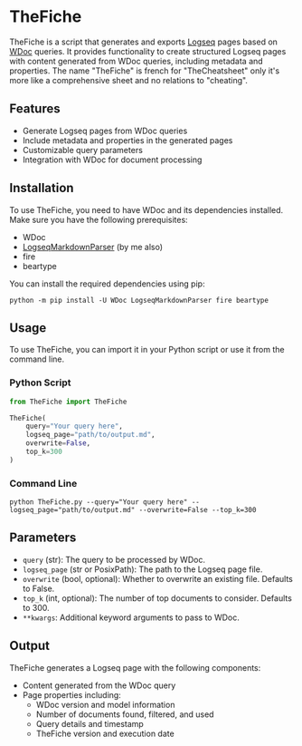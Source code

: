 # TheFiche

TheFiche is a script that generates and exports [Logseq](https://github.com/logseq/logseq) pages based on [WDoc](https://github.com/thiswillbeyourgithub/WDoc/) queries. It provides functionality to create structured Logseq pages with content generated from WDoc queries, including metadata and properties. The name "TheFiche" is french for "TheCheatsheet" only it's more like a comprehensive sheet and no relations to "cheating".

## Features

- Generate Logseq pages from WDoc queries
- Include metadata and properties in the generated pages
- Customizable query parameters
- Integration with WDoc for document processing

## Installation

To use TheFiche, you need to have WDoc and its dependencies installed. Make sure you have the following prerequisites:
- WDoc
- [LogseqMarkdownParser](https://github.com/thiswillbeyourgithub/LogseqMarkdownParser) (by me also)
- fire
- beartype

You can install the required dependencies using pip:

```
python -m pip install -U WDoc LogseqMarkdownParser fire beartype
```

## Usage

To use TheFiche, you can import it in your Python script or use it from the command line.

### Python Script

```python
from TheFiche import TheFiche

TheFiche(
    query="Your query here",
    logseq_page="path/to/output.md",
    overwrite=False,
    top_k=300
)
```

### Command Line

```
python TheFiche.py --query="Your query here" --logseq_page="path/to/output.md" --overwrite=False --top_k=300
```

## Parameters

- `query` (str): The query to be processed by WDoc.
- `logseq_page` (str or PosixPath): The path to the Logseq page file.
- `overwrite` (bool, optional): Whether to overwrite an existing file. Defaults to False.
- `top_k` (int, optional): The number of top documents to consider. Defaults to 300.
- `**kwargs`: Additional keyword arguments to pass to WDoc.

## Output

TheFiche generates a Logseq page with the following components:

- Content generated from the WDoc query
- Page properties including:
  - WDoc version and model information
  - Number of documents found, filtered, and used
  - Query details and timestamp
  - TheFiche version and execution date
